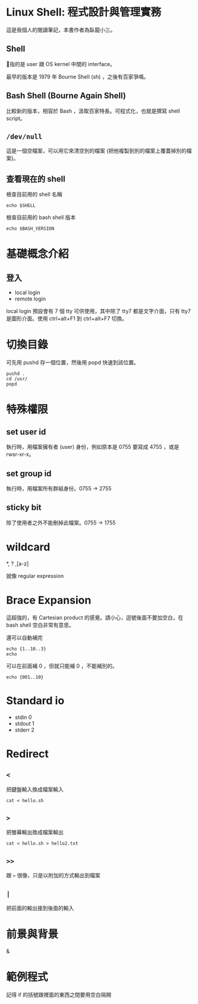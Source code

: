 # Linux Shell: 程式設計與管理實務
這是我個人的閱讀筆記，本書作者為臥龍小三。

## Shell
指的是 user 跟 OS kernel 中間的 interface。

最早的版本是 1979 年 Bourne Shell (sh) ，之後有百家爭鳴。

## Bash Shell (Bourne Again Shell)
比較新的版本，相容於 Bash ，汲取百家特長。可程式化，也就是撰寫 shell script。

## `/dev/null`
這是一個空檔案，可以用它來清空別的檔案 (把他複製到別的檔案上覆蓋掉別的檔案)。

## 查看現在的 shell
檢查目前用的 shell 名稱
```
echo $SHELL
```

檢查目前用的 bash shell 版本
```
echo $BASH_VERSION
```

# 基礎概念介紹

## 登入
- local login
- remote login

local login 預設會有 7 個 tty 可供使用，其中除了 tty7 都是文字介面，只有 tty7 是圖形介面。使用 ctrl+alt+F1 到 ctrl+alt+F7 切換。

# 切換目錄
可先用 pushd 存一個位置，然後用 popd 快速到該位置。

```
pushd .
cd /usr/
popd
```

# 特殊權限

## set user id
執行時，用檔案擁有者 (user) 身份，例如原本是 0755 要寫成 4755 ，或是 rwsr-xr-x。

## set group id
執行時，用檔案所有群組身份。0755 -> 2755

## sticky bit
除了使用者之外不能刪掉此檔案。0755 -> 1755

# wildcard
*, ? ,[a-z]

就像 regular expression

# Brace Expansion
這超強的，有 Cartesian product 的感覺。請小心，逗號後面不要加空白，在 bash shell 空白非常有意思。

還可以自動補完
```
echo {1..10..3}
echo
```

可以在前面補 0 ，但就只能補 0 ，不能補別的。
```
echo {001..10}
```

# Standard io
- stdin 0
- stdout 1
- stderr 2

# Redirect
## `<`
把鍵盤輸入換成檔案輸入
```
cat < hello.sh
```

## `>`
把螢幕輸出換成檔案輸出
```
cat < hello.sh > hello2.txt
```

## `>>`
跟 `>` 很像，只是以附加的方式輸出到檔案

## `|`
把前面的輸出接到後面的輸入

# 前景與背景
&

# 範例程式
記得 if 的括號跟裡面的東西之間要用空白隔開
